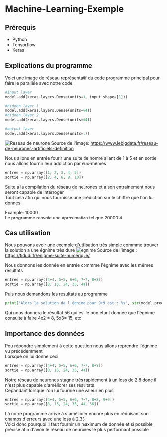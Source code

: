 # Machine-Learning-Exemple
## Prérequis
- Python
- Tensorflow
- Keras
## Explications du programme
Voici une image de réseau représentatif du code programme principal pour faire le parallèle avec notre code  
```python
#input layer
model.add(keras.layers.Dense(units=3, input_shape=[1]))  

#hidden layer 1
model.add(keras.layers.Dense(units=64))
#hidden layer 2
model.add(keras.layers.Dense(units=64))

#output layer
model.add(keras.layers.Dense(units=1))
```
![Reseau de neurone](https://www.lebigdata.fr/wp-content/uploads/2019/04/reseau-de-neurones-fonctionnement.jpg)
Source de l'image: https://www.lebigdata.fr/reseau-de-neurones-artificiels-definition   
  
Nous allons en entrée fourir une suite de nomre allant de 1 à 5 et en sortie nous allons fournir leur addiction par eux-mêmes  

```python
entree = np.array([1, 2, 3, 4, 5])
sortie = np.array([2, 4, 6, 8, 10])
```
Suite a la compilation du réseau de neurones et a son entrainement nous seront capable de intérroger   
Tout cela afin qui nous fournisse une prédiction sur le chiffre que l'on lui donnes  
  
Example: 10000   
Le programme renvoie une aproximation tel que 20000.4  
## Cas utilisation
Nous pouvons avoir une exemple d'utilisation très simple commme trouver la solution a une égnime très dure
![egnime](https://github.com/Chilliou/Machine-Learning-Exemple/assets/25181715/37b723bf-10d7-4884-92de-6a73d5beda1b)
Source de l'image : https://tidudi.fr/enigme-suite-numerique/  
  
Nous donnons les donnée en entrée commme l'égnime avec les mêmes résultats
```python
entree = np.array([4+4, 5+5, 6+6, 7+7, 8+8])
sortie = np.array([8, 15, 24, 35, 48])
```
Puis nous demandons les résultats au programme
```python
print("Alors la solution de l'égnime pour 9+9 est : %s", str(model.predict(np.array([9+9]))))
```
Qui nous donnera le résultat 56 qui est le bon étant donnée que l'égnime consuite à faire 4x2 = 8, 5x3= 15, etc
## Importance des données
Pou répondre simplement à cette question nous allons reprendre l'égnime vu précédemment   
Lorsque on lui donne ceci
```python
entree = np.array([4+4, 5+5, 6+6, 7+7, 8+8])
sortie = np.array([8, 15, 24, 35, 48])
```
Notre réseau de neurones stagne très rapidement à un loss de 2.8 donc il n'est plus capable d'améliorer ses résultats  
Cepandant lorsque l'on lui fournie une valeur en plus 
```python
entree = np.array([4+4, 5+5, 6+6, 7+7, 8+8, 9+9])
sortie = np.array([8, 15, 24, 35, 48, 56])
```
Là notre programme arrive à s'améliorer encore plus en réduisant son champs d'erreurs avec une loss à 2.33  
Voici donc pourquoi il faut fournir un maximum de donnée et si possible précise afin d'avoir le réseau de neurones le plus performant possible

